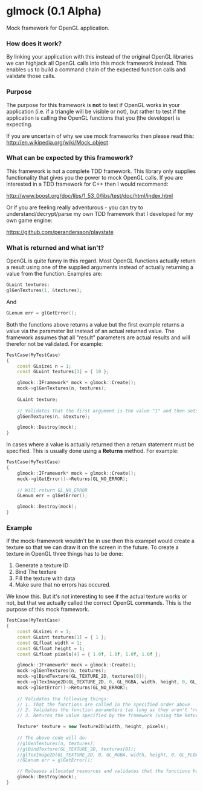 glmock (0.1 Alpha)
======

Mock framework for OpenGL application.

### How does it work?

By linking your application with this instead of the original OpenGL libraries we can highjack all OpenGL calls into this mock framework instead. This enables us to build a command chain of the expected function calls and validate those calls.

### Purpose

The purpose for this framework is **not** to test if OpenGL works in your application (i.e. if a triangle will be visible or not), but rather to test if the application is calling the OpenGL functions that you (the developer) is expecting.

If you are uncertain of why we use mock frameworks then please read this: http://en.wikipedia.org/wiki/Mock_object

### What can be expected by this framework?

This framework is not a complete TDD framework. This library only supplies functionality that gives you the power to mock OpenGL calls. If you are interested in a TDD framework for C++ then I would recommend:

http://www.boost.org/doc/libs/1_53_0/libs/test/doc/html/index.html

Or if you are feeling really adventurous - you can try to understand/decrypt/parse my own TDD framework that I developed for my own game engine:

https://github.com/perandersson/playstate

### What is returned and what isn't? 

OpenGL is quite funny in this regard. Most OpenGL functions actually return a result using one of the supplied arguments instead of actually returning a value from the function. Examples are:

```cpp
GLuint textures;
glGenTextures(1, &textures);
```

And

```cpp
GLenum err = glGetError();
```

Both the functions above returns a value but the first example returns a value via the parameter list instead of an actual returned value. The framework assumes that all "result" parameters are actual results and will therefor not be validated. For example:

```cpp
TestCase(MyTestCase)
{
	const GLsizei n = 1;
	const GLuint textures[1] = { 10 };

	glmock::IFramework* mock = glmock::Create();
	mock->glGenTextures(n, textures);
	
	GLuint texture;
	
	// Validates that the first argument is the value "1" and then sets the texture field into 10 (as specified above)
	glGenTextures(n, &texture);

	glmock::Destroy(mock);
}
```

In cases where a value is actually returned then a return statement must be specified. This is usually done using a **Returns** method. For example:

```cpp
TestCase(MyTestCase)
{
	glmock::IFramework* mock = glmock::Create();
	mock->glGetError()->Returns(GL_NO_ERROR);
	
	// Will return GL_NO_ERROR
	GLenum err = glGetError();

	glmock::Destroy(mock);
}
```

### Example

If the mock-framework wouldn't be in use then this exampel would create a texture so that we can draw it on the screen in the future. To create a texture in OpenGL three things has to be done:

1. Generate a texture ID
2. Bind The texture
3. Fill the texture with data
4. Make sure that no errors has occured.

We know this. But it's not interesting to see if the actual texture works or not, but that we actually called the correct OpenGL commands. This is the purpose of this mock framework. 

```cpp
TestCase(MyTestCase)
{
	const GLsizei n = 1;
	const GLuint textures[1] = { 1 };
	const GLfloat width = 1;
	const GLfloat height = 1;
	const GLfloat pixels[4] = { 1.0f, 1.0f, 1.0f, 1.0f };

	glmock::IFramework* mock = glmock::Create();
	mock->glGenTextures(n, textures);
	mock->glBindTexture(GL_TEXTURE_2D, textures[0]);
	mock->glTexImage2D(GL_TEXTURE_2D, 0, GL_RGBA, width, height, 0, GL_FLOAT, GL_RGBA, pixels);
	mock->glGetError()->Returns(GL_NO_ERROR);
	
	// Validates the following things:
	// 1. That the functions are called in the specified order above
	// 2. Validates the function parameters (as long as they aren't "return" values)
	// 3. Returns the value specified by the framework (using the Returns method).

	Texture* texture = new Texture2D(width, height, pixels);
	
	// The above code will do:
	//glGenTextures(n, textures);
	//glBindTexture(GL_TEXTURE_2D, textures[0]);
	//glTexImage2D(GL_TEXTURE_2D, 0, GL_RGBA, width, height, 0, GL_FLOAT, GL_RGBA, pixels);
	//GLenum err = glGetError();

	// Releases allocated resources and validates that the functions have been invoked correctly
	glmock::Destroy(mock);
}
```
